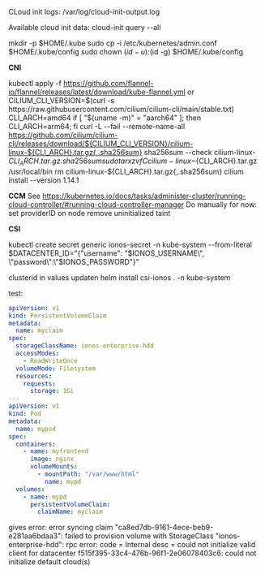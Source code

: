 CLoud init logs: /var/log/cloud-init-output.log

Available cloud init data: cloud-init query --all

mkdir -p $HOME/.kube
sudo cp -i /etc/kubernetes/admin.conf $HOME/.kube/config
sudo chown $(id -u):$(id -g) $HOME/.kube/config



**CNI**

kubectl apply -f https://github.com/flannel-io/flannel/releases/latest/download/kube-flannel.yml
or
CILIUM_CLI_VERSION=$(curl -s https://raw.githubusercontent.com/cilium/cilium-cli/main/stable.txt)
CLI_ARCH=amd64
if [ "$(uname -m)" = "aarch64" ]; then CLI_ARCH=arm64; fi
curl -L --fail --remote-name-all https://github.com/cilium/cilium-cli/releases/download/${CILIUM_CLI_VERSION}/cilium-linux-${CLI_ARCH}.tar.gz{,.sha256sum}
sha256sum --check cilium-linux-${CLI_ARCH}.tar.gz.sha256sum
sudo tar xzvfC cilium-linux-${CLI_ARCH}.tar.gz /usr/local/bin
rm cilium-linux-${CLI_ARCH}.tar.gz{,.sha256sum}
cilium install --version 1.14.1

**CCM**
See https://kubernetes.io/docs/tasks/administer-cluster/running-cloud-controller/#running-cloud-controller-manager
Do manually for now:
set providerID on node
remove uninitialized taint



**CSI**

kubectl create secret generic ionos-secret -n kube-system --from-literal \
$DATACENTER_ID="{\"username\": \"$IONOS_USERNAME\", \"password\":\"$IONOS_PASSWORD\"}"

clusterid in values updaten
helm install csi-ionos . -n kube-system

test:
```yaml
apiVersion: v1
kind: PersistentVolumeClaim
metadata:
  name: myclaim
spec:
  storageClassName: ionos-enterprise-hdd
  accessModes:
    - ReadWriteOnce
  volumeMode: Filesystem
  resources:
    requests:
      storage: 1Gi
---
apiVersion: v1
kind: Pod
metadata:
  name: mypod
spec:
  containers:
    - name: myfrontend
      image: nginx
      volumeMounts:
        - mountPath: "/var/www/html"
          name: mypd
  volumes:
    - name: mypd
      persistentVolumeClaim:
        claimName: myclaim
```
  

gives error:
error syncing claim "ca8ed7db-9161-4ece-beb9-e281aa6bdaa3": failed to provision volume with StorageClass "ionos-enterprise-hdd": rpc error: code = Internal desc = could not initialize valid client for datacenter f515f395-33c4-476b-96f1-2e06078403c6: could not initialize default cloud(s)
